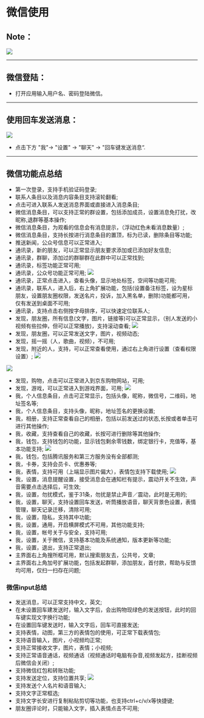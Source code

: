 # 微信使用
## Note：

![](../pic/soft/wechat_sign_in.png)

***
## 微信登陆：

- 打开应用输入用户名、密码登陆微信。

***
## 使用回车发送消息：
  ![](../pic/soft/wechat_enter.png)

- 点击下方 "我"-> "设置" -> "聊天" -> "回车键发送消息“.

***
## 微信功能点总结
  - 第一次登录，支持手机验证码登录;
  - 联系人条目以及消息内容条目支持滚轮翻看;
  - 点击可进入联系人发送消息界面或直接进入消息条目;
  - 微信消息条目，可以支持正常的群设置，包括添加成员，设置消息免打扰，改昵称,退群等基本操作;
  - 微信消息条目，为观看的信息会有消息提示，（浮动红色未看消息数量）;
  - 微信消息条目，支持长按进行消息条目的置顶，标为已读，删除条目等功能;
  - 推送新闻，公众号信息可以正常进入;
  - 通讯录，新的朋友，可以正常显示朋友要求添加或已添加好友信息;
  - 通讯录，群聊，添加过的群聊群在此群中可以正常找到;
  - 通讯录，标签功能正常可用;
  - 通讯录，公众号功能正常可用;
  ![](../pic/soft/wechat_public.png)
  - 通讯录，正常点击进入，查看头像，显示地处标签，空间等功能可用;
  - 通讯录，联系人，进入后，右上角扩展功能，包括(设置备注标签，设为星标朋友，设置朋友圈权限，发送名片，投诉，加入黑名单，删除)功能都可用，仅有发送到桌面不可用;
  - 通讯录，支持点击右侧按字母排序，可以快速定位联系人;
  - 发现，朋友圈，所有信息(文字，图片，链接等)可以正常显示，（别人发送的小视频有些拉伸，但可以正常播放)，支持滚动查看;
  ![](../pic/soft/wechat_friend.png)
  - 发现，朋友圈，可以正常发送文字，图片，视频动态;
  - 发现，摇一摇（人，歌曲，视频），不可用;
  - 发现，附近的人，支持，可以正常查看使用，通过右上角进行设置（查看权限设置）;
  ![](../pic/soft/wechat_around.png)

  ![](../pic/soft/wechat_shopping.png)
  - 发现，购物，点击可以正常进入到京东购物网站，可用;
  - 发现，游戏，可以正常进入到游戏界面，可用;
  ![](../pic/soft/wechat_game.png)
  - 我，个人信息条目，点击可正常显示，包括头像，昵称，微信号，二维码，地址签名等;
  - 我，个人信息条目，支持头像，昵称，地址签名的更换设置;
  - 我，相册，支持正常查看自己的相册，包括以前发送过的状态,长按或者单击可进行其他操作;
  - 我，收藏，支持查看自己的收藏，长按可进行删除等其他操作;
  - 我，钱包，支持钱包的功能，显示钱包剩余零钱数，绑定银行卡，充值等，基本功能支持;
  ![](../pic/soft/wechat_wallet.png)
  - 我，钱包，包括腾讯服务和第三方服务没有全部都测;
  - 我，卡券，支持会员卡、优惠券等;
  - 我，表情，支持可用（上端显示图片偏大），表情包支持下载使用;
  ![](../pic/soft/wechat_setting.png)
  - 我，设置，消息提醒设置，接受消息会在通知栏有提示，震动开关不生效，声音需要点击选择后，可生效;
  - 我，设置，勿扰模式，鉴于31条，勿扰是禁止声音／震动，此时是无用的;
  - 我，设置，聊天，支持设置回车发送，听筒播放语音，聊天背景色设置，表情管理，聊天记录迁移，清除可用;
  - 我，设置，隐私，支持其中功能;
  - 我，设置，通用，开启横屏模式不可用，其他功能支持;
  - 我，设置，帐号关于与安全，支持可用;
  - 我，设置，关于微信，支持基本功能及系统通知，版本更新等功能;
  - 我，设置，退出，支持正常退出;
  - 主界面右上角搜所框可用，默认搜索朋友去，公共号，文章;
  - 主界面右上角加号扩展功能，包括发起群聊，添加朋友，首付款，帮助与反馈均可用，仅扫一扫存在问题;

### 微信input总结
  - 发送消息，可以正常支持中文，英文;
  - 在未设置回车建发送时，输入文字后，会出购物现绿色的发送按钮，此时的回车键实现文字换行功能;
  - 在设置回车键发送时，输入文字后，回车可直接发送;
  - 支持表情，动图，第三方的表情包的使用，可正常下载表情包;
  - 支持语音输入，图片，小视频均正常;
  - 支持正常接收文字，图片，表情；小视频;
  - 支持正常语音通话，视频通话（视频通话时电脑有杂音,视频发起方，挂断视频后微信会关闭）;
  - 支持微信红包和转账功能;
  - 支持发送定位，支持位置共享;
  ![](../pic/soft/wechat_position.png)
  - 支持发送个人名片和语音输入;
  - 支持文字正常框选;
  - 支持文字长安进行复制粘贴剪切等功能，也支持ctrl+c/v/x等快捷键;
  - 朋友圈评论时，只能输入文字，插入表情点击不可用;
